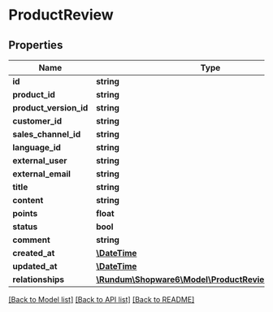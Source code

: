 # ProductReview

## Properties
Name | Type | Description | Notes
------------ | ------------- | ------------- | -------------
**id** | **string** |  | [optional] 
**product_id** | **string** |  | 
**product_version_id** | **string** |  | [optional] 
**customer_id** | **string** |  | [optional] 
**sales_channel_id** | **string** |  | 
**language_id** | **string** |  | 
**external_user** | **string** |  | [optional] 
**external_email** | **string** |  | [optional] 
**title** | **string** |  | 
**content** | **string** |  | 
**points** | **float** |  | [optional] 
**status** | **bool** |  | [optional] 
**comment** | **string** |  | [optional] 
**created_at** | [**\DateTime**](\DateTime.md) |  | 
**updated_at** | [**\DateTime**](\DateTime.md) |  | [optional] 
**relationships** | [**\Rundum\Shopware6\Model\ProductReviewRelationships**](ProductReviewRelationships.md) |  | [optional] 

[[Back to Model list]](../../README.md#documentation-for-models) [[Back to API list]](../../README.md#documentation-for-api-endpoints) [[Back to README]](../../README.md)

